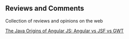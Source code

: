 ## Reviews and Comments
Collection of reviews and opinions on the web

[The Java Origins of Angular JS: Angular vs JSF vs GWT](https://dzone.com/articles/java-origins-angular-js)
